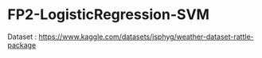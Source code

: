 # FP2-LogisticRegression-SVM

Dataset : https://www.kaggle.com/datasets/jsphyg/weather-dataset-rattle-package
